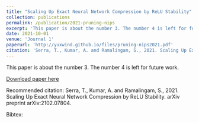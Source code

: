 ```yaml
---
title: "Scaling Up Exact Neural Network Compression by ReLU Stability"
collection: publications
permalink: /publication/2021-pruning-nips
excerpt: 'This paper is about the number 3. The number 4 is left for future work.'
date: 2021-10-01
venue: 'Journal 1'
paperurl: 'http://yuxwind.github.io/files/pruning-nips2021.pdf'
citation: 'Serra, T., Kumar, A. and Ramalingam, S., 2021. Scaling Up Exact Neural Network Compression by ReLU Stability. arXiv preprint arXiv:2102.07804.'
---
```

This paper is about the number 3. The number 4 is left for future work.

[Download paper here](http://yuxwind.github.io/files/pruning-nips2021.pdf)

Recommended citation: Serra, T., Kumar, A. and Ramalingam, S., 2021. Scaling Up Exact Neural Network
Compression by ReLU Stability. arXiv preprint arXiv:2102.07804.


Bibtex:
```

```
